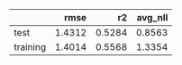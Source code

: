 |          |   rmse |     r2 |   avg_nll |
|:---------|-------:|-------:|----------:|
| test     | 1.4312 | 0.5284 |    0.8563 |
| training | 1.4014 | 0.5568 |    1.3354 |